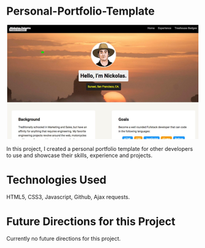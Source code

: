 # Personal-Portfolio-Template

<p align="center">
  <img src="images/Wepage_Template.jpg" width="500">
</p>

In this project, I created a personal portfolio template for other developers to use and showcase their skills, experience and projects.  

# Technologies Used

HTML5, CSS3, Javascript, Github, Ajax requests.


# Future Directions for this Project

Currently no future directions for this project.
